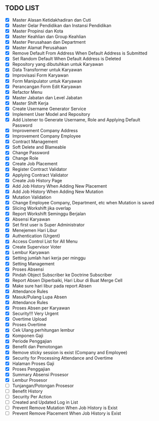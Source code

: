 ## TODO LIST

- [X] Master Alasan Ketidakhadiran dan Cuti
- [X] Master Gelar Pendidikan dan Instansi Pendidikan
- [X] Master Propinsi dan Kota
- [X] Master Keahlian dan Group Keahlian
- [X] Master Perusahaan dan Department
- [X] Master Alamat Perusahaan
- [X] Remove Default From Address When Default Address is Submitted
- [X] Set Random Default When Default Address is Deleted
- [X] Repository yang dibutuhkan untuk Karyawan
- [X] Data Transformer untuk Karyawan
- [X] Improvisasi Form Karyawan
- [X] Form Manipulator untuk Karyawan
- [X] Perancangan Form Edit Karyawan
- [X] Refactor Menu
- [X] Master Jabatan dan Level Jabatan
- [X] Master Shift Kerja
- [X] Create Username Generator Service
- [X] Implement User Model and Repository
- [X] Add Listener to Generate Username, Role and Applying Default Password
- [X] Improvement Company Address
- [X] Improvement Company Employee
- [X] Contract Management
- [X] Soft Delete and Blameable
- [X] Change Password
- [X] Change Role
- [X] Create Job Placement
- [X] Register Contract Validator
- [X] Applying Contract Validator
- [X] Create Job History Page
- [X] Add Job History When Adding New Placement
- [X] Add Job History When Adding New Mutation
- [X] Mutation Validation
- [X] Change Employee Company, Department, etc when Mutation is saved
- [X] Slicing Workshift jika overlap
- [X] Report Workshift Seminggu Berjalan
- [X] Absensi Karyawan
- [X] Set first user is Super Administrator
- [X] Menejemen Hari Libur
- [X] Authentication (Urgent)
- [X] Access Control List for All Menu
- [X] Create Supervisor Voter
- [X] Lembur Karyawan
- [X] Setting jumlah hari kerja per minggu
- [X] Setting Management
- [X] Proses Absensi
- [X] Pindah Object Subscriber ke Doctrine Subscriber
- [X] Report Absen Diperbaiki, Hari Libur di Buat Merge Cell
- [X] Make sure hari libur pada report Absen
- [X] Attendance Rules
- [X] Masuk/Pulang Lupa Absen
- [X] Attendance Rules
- [X] Proses Absen per Karyawan
- [X] Security!!! Very Urgent
- [X] Overtime Upload
- [X] Proses Overtime
- [X] Cek Ulang perhitungan lembur
- [X] Komponen Gaji
- [X] Periode Penggajian
- [X] Benefit dan Pemotongan
- [X] Remove sticky session is exist (Company and Employee)
- [X] Security for Processing Attendance and Overtime
- [X] Halaman Proses Gaji
- [X] Proses Penggajian
- [X] Summary Absensi Prosesor
- [X] Lembur Prosesor
- [ ] Tunjangan/Potongan Prosesor
- [ ] Benefit History
- [ ] Security Per Action
- [ ] Created and Updated Log in List
- [ ] Prevent Remove Mutation When Job History is Exist
- [ ] Prevent Remove Placement When Job History is Exist
